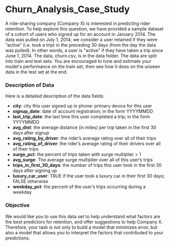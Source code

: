# Churn_Analysis_Case_Study
A ride-sharing company (Company X) is interested in predicting rider retention. To help explore this question, we have provided a sample dataset of a cohort of users who signed up for an account in January 2014. The data was pulled on July 1, 2014; we consider a user retained if they were “active” (i.e. took a trip) in the preceding 30 days (from the day the data was pulled). In other words, a user is "active" if they have taken a trip since June 1, 2014. The data, churn.csv, is in the data folder. The data are split into train and test sets. You are encouraged to tune and estimate your model's performance on the train set, then see how it does on the unseen data in the test set at the end.

### Description of Data
Here is a detailed description of the data fields:

- **city**: city this user signed up in phone: primary device for this user
- **signup_date**: date of account registration; in the form YYYYMMDD
- **last_trip_date**: the last time this user completed a trip; in the form YYYYMMDD
- **avg_dist**: the average distance (in miles) per trip taken in the first 30 days after signup
- **avg_rating_by_driver**: the rider’s average rating over all of their trips
- **avg_rating_of_driver**: the rider’s average rating of their drivers over all of their trips
- **surge_pct**: the percent of trips taken with surge multiplier > 1
- **avg_surge**: The average surge multiplier over all of this user’s trips
- **trips_in_first_30_days**: the number of trips this user took in the first 30 days after signing up
- **luxury_car_user**: TRUE if the user took a luxury car in their first 30 days; FALSE otherwise
- **weekday_pct**: the percent of the user’s trips occurring during a weekday


### Objective
We would like you to use this data set to help understand what factors are the best predictors for retention, and offer suggestions to help Company X. Therefore, your task is not only to build a model that minimizes error, but also a model that allows you to interpret the factors that contributed to your predictions.
